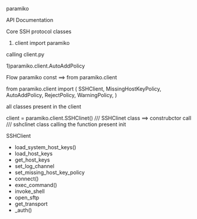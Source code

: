 paramiko

API Documentation

Core SSH protocol classes

1) client
import paramiko

calling client.py

1)paramiko.client.AutoAddPolicy



Flow
paramiko const ==> from paramiko.client 

from paramiko.client import (
    SSHClient,
    MissingHostKeyPolicy,
    AutoAddPolicy,
    RejectPolicy,
    WarningPolicy,
)

all classes present in the client


client = paramiko.client.SSHClinet()  /// SSHClinet class ==> construbctor call
///  sshclinet class calling the function present init

SSHClient
  - load_system_host_keys()
  - load_host_keys
  - get_host_keys
  - set_log_channel
  - set_missing_host_key_policy
  - connect()
  - exec_command()
  - invoke_shell
  - open_sftp
  - get_transport
  - _auth()







